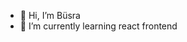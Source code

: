 - 👋 Hi, I’m Büsra
- 🌱 I’m currently learning react frontend
<!---
BuSRA-coolap/BuSRA-coolap is a ✨ special ✨ repository because its `README.md` (this file) appears on your GitHub profile.
You can click the Preview link to take a look at your changes.
